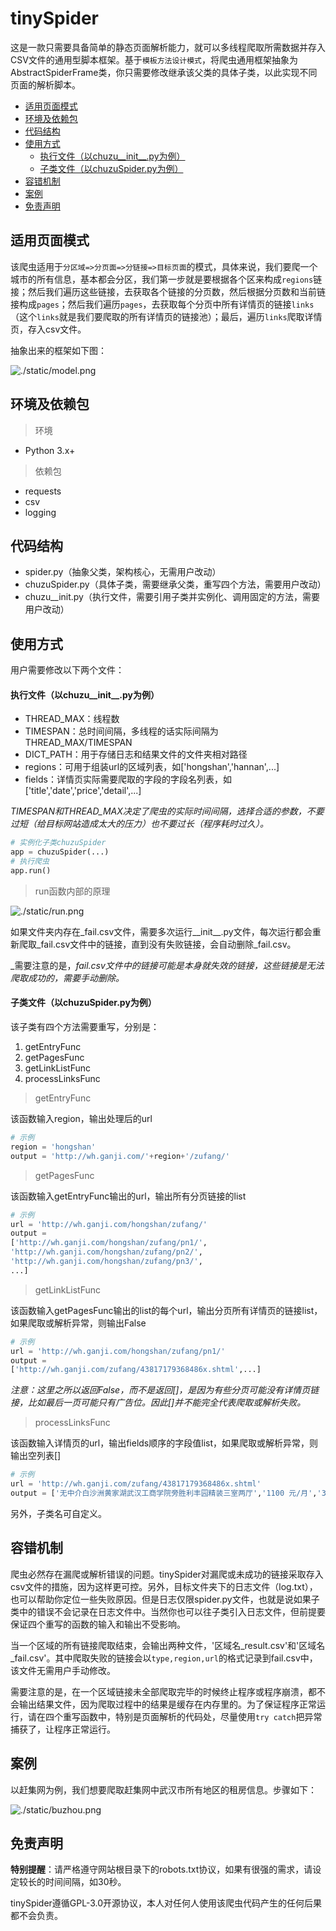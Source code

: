 # tinySpider

这是一款只需要具备简单的静态页面解析能力，就可以多线程爬取所需数据并存入CSV文件的通用型脚本框架。基于`模板方法设计模式`，将爬虫通用框架抽象为AbstractSpiderFrame类，你只需要修改继承该父类的具体子类，以此实现不同页面的解析脚本。

<!-- MarkdownTOC autolink='true' autoanchor='true' -->

- [适用页面模式](#%E9%80%82%E7%94%A8%E9%A1%B5%E9%9D%A2%E6%A8%A1%E5%BC%8F)
- [环境及依赖包](#%E7%8E%AF%E5%A2%83%E5%8F%8A%E4%BE%9D%E8%B5%96%E5%8C%85)
- [代码结构](#%E4%BB%A3%E7%A0%81%E7%BB%93%E6%9E%84)
- [使用方式](#%E4%BD%BF%E7%94%A8%E6%96%B9%E5%BC%8F)
	- [执行文件（以chuzu__init__.py为例）](#%E6%89%A7%E8%A1%8C%E6%96%87%E4%BB%B6%EF%BC%88%E4%BB%A5chuzu__init__py%E4%B8%BA%E4%BE%8B%EF%BC%89)
	- [子类文件（以chuzuSpider.py为例）](#%E5%AD%90%E7%B1%BB%E6%96%87%E4%BB%B6%EF%BC%88%E4%BB%A5chuzuspiderpy%E4%B8%BA%E4%BE%8B%EF%BC%89)
- [容错机制](#%E5%AE%B9%E9%94%99%E6%9C%BA%E5%88%B6)
- [案例](#%E6%A1%88%E4%BE%8B)
- [免责声明](#%E5%85%8D%E8%B4%A3%E5%A3%B0%E6%98%8E)

<!-- /MarkdownTOC -->


<a id="%E9%80%82%E7%94%A8%E9%A1%B5%E9%9D%A2%E6%A8%A1%E5%BC%8F"></a>
## 适用页面模式

该爬虫适用于`分区域=>分页面=>分链接=>目标页面`的模式，具体来说，我们要爬一个城市的所有信息，基本都会分区，我们第一步就是要根据各个区来构成`regions`链接；然后我们遍历这些链接，去获取各个链接的分页数，然后根据分页数和当前链接构成`pages`；然后我们遍历`pages`，去获取每个分页中所有详情页的链接`links`（这个`links`就是我们要爬取的所有详情页的链接池）；最后，遍历`links`爬取详情页，存入csv文件。

抽象出来的框架如下图：

![./static/model.png](./static/model.png)

<a id="%E7%8E%AF%E5%A2%83%E5%8F%8A%E4%BE%9D%E8%B5%96%E5%8C%85"></a>
## 环境及依赖包

>环境

- Python 3.x+

>依赖包

- requests
- csv
- logging

<a id="%E4%BB%A3%E7%A0%81%E7%BB%93%E6%9E%84"></a>
## 代码结构

- spider.py（抽象父类，架构核心，无需用户改动）
- chuzuSpider.py（具体子类，需要继承父类，重写四个方法，需要用户改动）
- chuzu__init.py（执行文件，需要引用子类并实例化、调用固定的方法，需要用户改动）

<a id="%E4%BD%BF%E7%94%A8%E6%96%B9%E5%BC%8F"></a>
## 使用方式

用户需要修改以下两个文件：

<a id="%E6%89%A7%E8%A1%8C%E6%96%87%E4%BB%B6%EF%BC%88%E4%BB%A5chuzu__init__py%E4%B8%BA%E4%BE%8B%EF%BC%89"></a>
#### 执行文件（以chuzu__init__.py为例）

- THREAD_MAX：线程数
- TIMESPAN：总时间间隔，多线程的话实际间隔为 THREAD_MAX/TIMESPAN
- DICT_PATH：用于存储日志和结果文件的文件夹相对路径
- regions：可用于组装url的区域列表，如['hongshan','hannan',...]
- fields：详情页实际需要爬取的字段的字段名列表，如['title','date','price','detail',...]

_TIMESPAN和THREAD_MAX决定了爬虫的实际时间间隔，选择合适的参数，不要过短（给目标网站造成太大的压力）也不要过长（程序耗时过久）。_

```python
# 实例化子类chuzuSpider
app = chuzuSpider(...)
# 执行爬虫
app.run()
```

>run函数内部的原理

![./static/run.png](./static/run.png)

如果文件夹内存在_fail.csv文件，需要多次运行__init__.py文件，每次运行都会重新爬取_fail.csv文件中的链接，直到没有失败链接，会自动删除_fail.csv。

_需要注意的是，_fail.csv文件中的链接可能是本身就失效的链接，这些链接是无法爬取成功的，需要手动删除。_

<a id="%E5%AD%90%E7%B1%BB%E6%96%87%E4%BB%B6%EF%BC%88%E4%BB%A5chuzuspiderpy%E4%B8%BA%E4%BE%8B%EF%BC%89"></a>
#### 子类文件（以chuzuSpider.py为例）

该子类有四个方法需要重写，分别是：

1. getEntryFunc
2. getPagesFunc
3. getLinkListFunc
4. processLinksFunc

>getEntryFunc

该函数输入region，输出处理后的url

```python
# 示例
region = 'hongshan'
output = 'http://wh.ganji.com/'+region+'/zufang/'
```

>getPagesFunc

该函数输入getEntryFunc输出的url，输出所有分页链接的list

```python
# 示例
url = 'http://wh.ganji.com/hongshan/zufang/'
output = 
['http://wh.ganji.com/hongshan/zufang/pn1/',
'http://wh.ganji.com/hongshan/zufang/pn2/',
'http://wh.ganji.com/hongshan/zufang/pn3/',
...]
```

>getLinkListFunc

该函数输入getPagesFunc输出的list的每个url，输出分页所有详情页的链接list，如果爬取或解析异常，则输出False

```python
# 示例
url = 'http://wh.ganji.com/hongshan/zufang/pn1/'
output = 
['http://wh.ganji.com/zufang/43817179368486x.shtml',...]
```

_注意：这里之所以返回False，而不是返回[]，是因为有些分页可能没有详情页链接，比如最后一页可能只有广告位。因此[]并不能完全代表爬取或解析失败。_

>processLinksFunc

该函数输入详情页的url，输出fields顺序的字段值list，如果爬取或解析异常，则输出空列表[]

```python
# 示例
url = 'http://wh.ganji.com/zufang/43817179368486x.shtml'
output = ['无中介白沙洲黄家湖武汉工商学院旁胜利丰园精装三室两厅','1100 元/月','3室2厅2卫','整租120㎡',...]
```

另外，子类名可自定义。

<a id="%E5%AE%B9%E9%94%99%E6%9C%BA%E5%88%B6"></a>
## 容错机制

爬虫必然存在漏爬或解析错误的问题。tinySpider对漏爬或未成功的链接采取存入csv文件的措施，因为这样更可控。另外，目标文件夹下的日志文件（log.txt），也可以帮助你定位一些失败原因。但是日志仅限spider.py文件，也就是说如果子类中的错误不会记录在日志文件中。当然你也可以往子类引入日志文件，但前提要保证四个重写的函数的输入和输出不受影响。

当一个区域的所有链接爬取结束，会输出两种文件，'区域名\_result.csv'和'区域名\_fail.csv'。其中爬取失败的链接会以`type,region,url`的格式记录到fail.csv中，该文件无需用户手动修改。

需要注意的是，在一个区域链接未全部爬取完毕的时候终止程序或程序崩溃，都不会输出结果文件，因为爬取过程中的结果是缓存在内存里的。为了保证程序正常运行，请在四个重写函数中，特别是页面解析的代码处，尽量使用`try catch`把异常捕获了，让程序正常运行。

<a id="%E6%A1%88%E4%BE%8B"></a>
## 案例

以赶集网为例，我们想要爬取赶集网中武汉市所有地区的租房信息。步骤如下：

![./static/buzhou.png](./static/buzhou.png)

<a id="%E5%85%8D%E8%B4%A3%E5%A3%B0%E6%98%8E"></a>
## 免责声明

**特别提醒**：请严格遵守网站根目录下的robots.txt协议，如果有很强的需求，请设定较长的时间间隔，如30秒。

tinySpider遵循GPL-3.0开源协议，本人对任何人使用该爬虫代码产生的任何后果都不会负责。